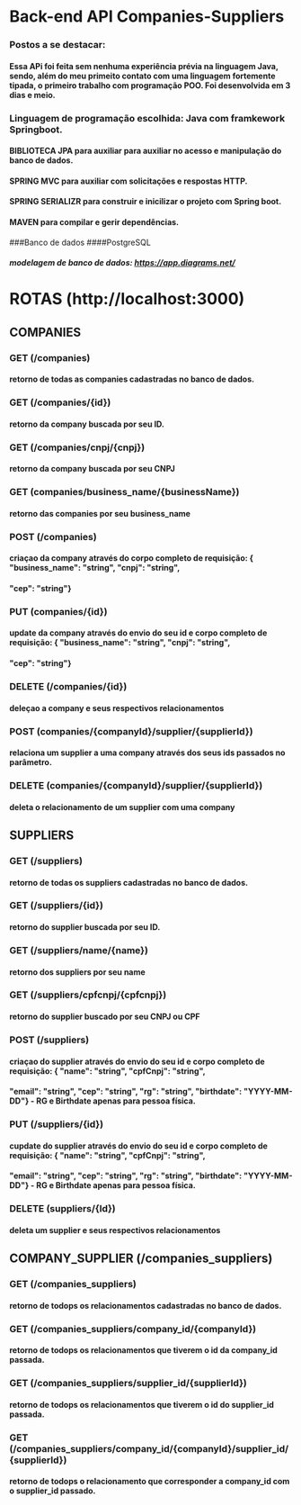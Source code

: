# Back-end API Companies-Suppliers

### Postos a se destacar:
#### Essa APi foi feita sem nenhuma experiência prévia na linguagem Java, sendo, além do meu primeito contato com uma linguagem fortemente tipada, o primeiro trabalho com programação POO. Foi desenvolvida em 3 dias e meio. 

### Linguagem de programação escolhida: Java com framkework Springboot. 
#### BIBLIOTECA JPA para auxiliar para auxiliar no acesso e manipulação do banco de dados.
#### SPRING MVC para auxiliar com solicitações e respostas HTTP.
#### SPRING SERIALIZR para construir e inicilizar o projeto com Spring boot.
#### MAVEN para compilar e gerir dependências.

###Banco de dados
####PostgreSQL
##### modelagem de banco de dados: https://app.diagrams.net/

# ROTAS (http://localhost:3000)
## COMPANIES 

### GET (/companies)
#### retorno de todas as companies cadastradas no banco de dados. 

### GET (/companies/{id})
#### retorno da company buscada por seu ID.

### GET (/companies/cnpj/{cnpj}) 
#### retorno da company buscada por seu CNPJ

### GET (companies/business_name/{businessName})
#### retorno das companies por seu business_name 

### POST (/companies) 
#### criaçao da company através do corpo completo de requisição: {	"business_name": "string", "cnpj": "string",
#### "cep": "string"}

### PUT (companies/{id})
#### update da company através do envio do seu id e corpo completo de requisição: {	"business_name": "string", "cnpj": "string",
#### "cep": "string"}

### DELETE (/companies/{id})
#### deleçao a company e seus respectivos relacionamentos

### POST (companies/{companyId}/supplier/{supplierId})
#### relaciona um supplier a uma company através dos seus ids passados no parâmetro. 

### DELETE (companies/{companyId}/supplier/{supplierId})
#### deleta o relacionamento de um supplier com uma company


## SUPPLIERS


### GET (/suppliers)
#### retorno de todas os suppliers cadastradas no banco de dados. 

### GET (/suppliers/{id})
#### retorno do supplier buscada por seu ID.

### GET (/suppliers/name/{name})
#### retorno dos suppliers por seu name 

### GET (/suppliers/cpfcnpj/{cpfcnpj}) 
#### retorno do supplier buscado por seu CNPJ ou CPF

### POST (/suppliers) 
#### criaçao do supplier através do envio do seu id e corpo completo de requisição: {	"name": "string",	"cpfCnpj": "string",
####	"email": "string", "cep": "string", "rg": "string", "birthdate": "YYYY-MM-DD"} - RG e Birthdate apenas para pessoa física.

### PUT (/suppliers/{id})
#### cupdate do supplier através do envio do seu id e corpo completo de requisição: {	"name": "string",	"cpfCnpj": "string",
####	"email": "string", "cep": "string", "rg": "string", "birthdate": "YYYY-MM-DD"} - RG e Birthdate apenas para pessoa física.

### DELETE (suppliers/{Id})
#### deleta um supplier e seus respectivos relacionamentos


## COMPANY_SUPPLIER (/companies_suppliers)


### GET (/companies_suppliers)
#### retorno de todops os relacionamentos cadastradas no banco de dados. 

### GET (/companies_suppliers/company_id/{companyId})
#### retorno de todops os relacionamentos que tiverem o id da company_id passada. 

### GET (/companies_suppliers/supplier_id/{supplierId})
#### retorno de todops os relacionamentos que tiverem o id do supplier_id passada. 

### GET (/companies_suppliers/company_id/{companyId}/supplier_id/{supplierId})
#### retorno de todops o relacionamento que corresponder a company_id com o supplier_id passado. 


